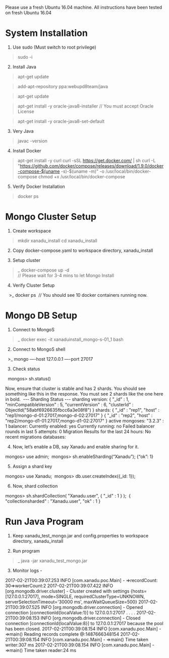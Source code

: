 Please use a fresh Ubuntu 16.04 machine. All instructions have been tested on fresh Ubuntu 16.04

# System Installation

1. Use sudo (Must switch to root privilege)  

  > sudo -i

2. Install Java

  > apt-get update
  
  > add-apt-repository ppa:webupd8team/java
  
  > apt-get update
  
  > apt-get install -y oracle-java8-installer      // You must accept Oracle License
  
  > apt-get install -y oracle-java8-set-default

3. Very Java

  > javac -version

4. Install Docker

  > apt-get install -y curl
  > curl -sSL https://get.docker.com/ | sh
  > curl -L "https://github.com/docker/compose/releases/download/1.9.0/docker-compose-$(uname -s)-$(uname -m)" -o /usr/local/bin/docker-compose
  > chmod +x /usr/local/bin/docker-compose 

5. Verify Docker Installation

  > docker ps

# Mongo Cluster Setup

1. Create workspace

  > mkdir xanadu_install
  > cd xanadu_install

2. Copy docker-compose.yaml to workspace directory, xanadu_install

3. Setup cluster

  >_ docker-compose up -d    
// Please wait for 3-4 mins to let Mongo Install

4. Verify Cluster Setup

    >_ docker ps  // You should see 10 docker containers running now.

# Mongo DB Setup

1. Connect to MongoS  

  >_ docker exec -it xanaduinstall_mongo-s-01_1 bash 

2. Connect to MongoS shell 

  >_ mongo —-host 127.0.0.1 —-port 27017 

3. Check status

  mongos> sh.status() 

Now, ensure that cluster is stable and has 2 shards. You should see something like this in the response. You must see 2 shards like the one here in bold.  --- Sharding Status ---
  sharding version: {
	"_id" : 1,
	"minCompatibleVersion" : 5,
	"currentVersion" : 6,
	"clusterId" : ObjectId("58abf6926635fbcc6a3e08f8")
}
  shards:
	{  "_id" : "rep1",  "host" : "rep1/mongo-d-01:27017,mongo-d-02:27017" }
	{  "_id" : "rep2",  "host" : "rep2/mongo-d1-01:27017,mongo-d1-02:27017" }
  active mongoses:
	"3.2.3" : 1
  balancer:
	Currently enabled:  yes
	Currently running:  no
	Failed balancer rounds in last 5 attempts:  0
	Migration Results for the last 24 hours:
		No recent migrations
  databases:  

4. Now, let’s enable a DB, say Xanadu and enable sharing for it.  

  mongos> use admin; 
  mongos> sh.enableSharding(“Xanadu”); {“ok”: 1} 

5. Assign a shard key  

  mongos> use Xanadu; 
  mongos> db.user.createIndex({_id: 1});  

6. Now, shard collection  

  mongos> sh.shardCollection( "Xanadu.user", { "_id" : 1 } );
 { "collectionsharded" : "Xanadu.user", "ok" : 1 }  

# Run Java Program

1. Keep xanadu_test_mongo.jar and config.properties to workspace directory, xanadu_install 

2. Run program  

  >_ java -jar xanadu_test_mongo.jar 

3. Monitor logs -

2017-02-21T00:39:07.253 INFO [com.xanadu.poc.Main] - =>recordCount: 30=>workerCount:2
2017-02-21T00:39:07.422 INFO [org.mongodb.driver.cluster] - Cluster created with settings {hosts=[127.0.0.1:27017], mode=SINGLE, requiredClusterType=UNKNOWN, serverSelectionTimeout='30000 ms', maxWaitQueueSize=500}
2017-02-21T00:39:07.525 INFO [org.mongodb.driver.connection] - Opened connection [connectionId{localValue:1}] to 127.0.0.1:27017
.
.
.
.
2017-02-21T00:39:08.153 INFO [org.mongodb.driver.connection] - Closed connection [connectionId{localValue:8}] to 127.0.0.1:27017 because the pool has been closed.
2017-02-21T00:39:08.154 INFO [com.xanadu.poc.Main] - =>main() Reading records complete @:1487666348154
2017-02-21T00:39:08.154 INFO [com.xanadu.poc.Main] - =>main() Time taken writer:307 ms
2017-02-21T00:39:08.154 INFO [com.xanadu.poc.Main] - =>main() Time taken reader:24 ms

